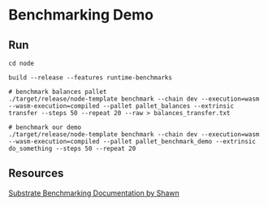 # Benchmarking Demo

## Run

```shell
cd node

build --release --features runtime-benchmarks

# benchmark balances pallet
./target/release/node-template benchmark --chain dev --execution=wasm --wasm-execution=compiled --pallet pallet_balances --extrinsic transfer --steps 50 --repeat 20 --raw > balances_transfer.txt

# benchmark our demo
./target/release/node-template benchmark --chain dev --execution=wasm --wasm-execution=compiled --pallet pallet_benchmark_demo --extrinsic do_something --steps 50 --repeat 20
```

## Resources

[Substrate Benchmarking Documentation by Shawn](https://www.shawntabrizi.com/substrate-graph-benchmarks/docs/#/)